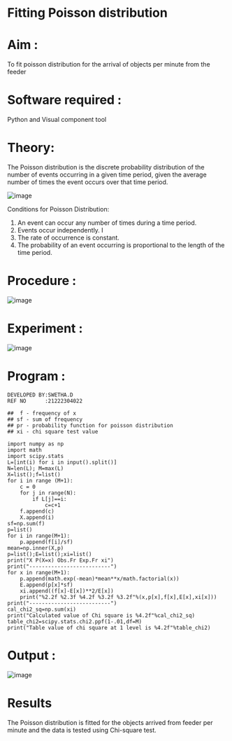 # Fitting Poisson  distribution
# Aim : 

To fit poisson distribution for the arrival of objects per minute from the feeder

# Software required :  

Python and Visual component tool

# Theory:

The Poisson distribution is the discrete probability distribution of the number of events occurring in a given time period, given the average number of times the event occurs over that time period.

![image](https://user-images.githubusercontent.com/104613195/166248326-fd042076-8b0b-40c4-8b11-1d8e8fcb74db.png)

 Conditions for Poisson Distribution:

1. An event can occur any number of times during a time period.
2. Events occur independently. I
3. The rate of occurrence is constant.
4. The probability of an event occurring is proportional to the length of the time period. 
 
# Procedure :

![image](https://user-images.githubusercontent.com/104613195/166251988-d0c53205-6080-4f7b-ae4c-398178586637.png)

# Experiment :

![image](https://user-images.githubusercontent.com/103921593/230282876-f4a5afbf-cac1-4648-a1b0-c78840638a8e.png)

# Program :
```
DEVELOPED BY:SWETHA.D
REF NO      :21222304022

##  f - frequency of x
## sf - sum of frequency
## pr - probability function for poisson distribution
## xi - chi square test value

import numpy as np
import math
import scipy.stats
L=[int(i) for i in input().split()]
N=len(L); M=max(L) 
X=list();f=list()
for i in range (M+1):
    c = 0
    for j in range(N):
        if L[j]==i:
            c=c+1
    f.append(c)
    X.append(i)
sf=np.sum(f)
p=list()
for i in range(M+1):
    p.append(f[i]/sf) 
mean=np.inner(X,p)
p=list();E=list();xi=list()
print("X P(X=x) Obs.Fr Exp.Fr xi")
print("--------------------------")
for x in range(M+1):
    p.append(math.exp(-mean)*mean**x/math.factorial(x))
    E.append(p[x]*sf)
    xi.append((f[x]-E[x])**2/E[x])
    print("%2.2f %2.3f %4.2f %3.2f %3.2f"%(x,p[x],f[x],E[x],xi[x]))
print("--------------------------")
cal_chi2_sq=np.sum(xi)
print("Calculated value of Chi square is %4.2f"%cal_chi2_sq)
table_chi2=scipy.stats.chi2.ppf(1-.01,df=M)
print("Table value of chi square at 1 level is %4.2f"%table_chi2)
```
# Output : 
![image](https://github.com/swetha23013979/Poisson_distribution/assets/153823422/efeb7ff2-7ac9-4b03-9817-f1b4ed46e610)



# Results

The Poisson distribution is fitted for the objects arrived from feeder per minute and the data is tested using Chi-square test. 
 
